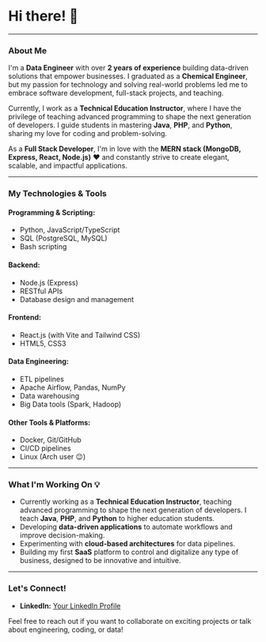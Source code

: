 # Hi there! 👋

---

### About Me

I'm a **Data Engineer** with over **2 years of experience** building data-driven solutions that empower businesses. I graduated as a **Chemical Engineer**, but my passion for technology and solving real-world problems led me to embrace software development, full-stack projects, and teaching.

Currently, I work as a **Technical Education Instructor**, where I have the privilege of teaching advanced programming to shape the next generation of developers. I guide students in mastering **Java**, **PHP**, and **Python**, sharing my love for coding and problem-solving.

As a **Full Stack Developer**, I'm in love with the **MERN stack (MongoDB, Express, React, Node.js)** ❤️ and constantly strive to create elegant, scalable, and impactful applications.

---

### My Technologies & Tools

#### **Programming & Scripting:**

- Python, JavaScript/TypeScript
- SQL (PostgreSQL, MySQL)
- Bash scripting

#### **Backend:**

- Node.js (Express)
- RESTful APIs
- Database design and management

#### **Frontend:**

- React.js (with Vite and Tailwind CSS)
- HTML5, CSS3

#### **Data Engineering:**

- ETL pipelines
- Apache Airflow, Pandas, NumPy
- Data warehousing
- Big Data tools (Spark, Hadoop)

#### **Other Tools & Platforms:**

- Docker, Git/GitHub
- CI/CD pipelines
- Linux (Arch user 😉)

---

### What I'm Working On 💡

- Currently working as a **Technical Education Instructor**, teaching advanced programming to shape the next generation of developers. I teach **Java**, **PHP**, and **Python** to higher education students.
- Developing **data-driven applications** to automate workflows and improve decision-making.
- Experimenting with **cloud-based architectures** for data pipelines.
- Building my first **SaaS** platform to control and digitalize any type of business, designed to be innovative and intuitive.

---

### Let's Connect!

- **LinkedIn:** [Your LinkedIn Profile](https://www.linkedin.com/in/morenosaul3/)

Feel free to reach out if you want to collaborate on exciting projects or talk about engineering, coding, or data!
